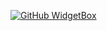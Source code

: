 <!-- <h1 align="left">Hi 👋, I'm Usama</h1>
<h3 align="left">A passionate Full-Stack JS dev</h3>
 -->
[![GitHub WidgetBox](https://github-widgetbox.vercel.app/api/profile?username=Usama-Tahir&data=followers,repositories,stars,commits)](https://github.com/Jurredr/github-widgetbox)

<!-- <img align="center" src="https://i.stack.imgur.com/dhGhQ.gif" alt="usama-tahir" /> -->
